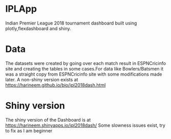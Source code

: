 # IPLApp
Indian Premier League 2018 tournament dashboard built using plotly,flexdashboard and shiny. 

# Data
The datasets were created by going over each match result in ESPNCricinfo site and creating the tables in some cases.For data like Bowlers/Batsmen it was a straight copy from ESPNCricinfo site with some modifications made later. A non-shiny version exists at https://harineem.github.io/bio/ipl2018dash.html

# Shiny version
The shiny version of the Dashboard is at 
https://harineem.shinyapps.io/ipl2018dash/
Some slowness issues exist, try to fix as I am beginner
